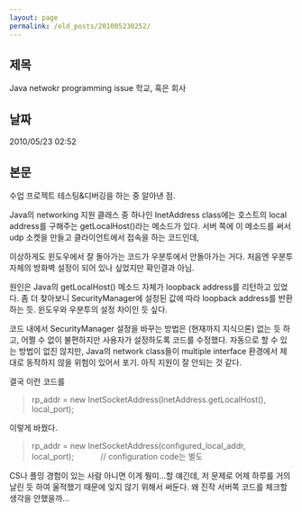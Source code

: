 ```yaml
---
layout: page
permalink: /old_posts/201005230252/
---
```


## 제목
Java netwokr programming issue 학교, 혹은 회사

## 날짜
2010/05/23 02:52

## 본문
수업 프로젝트 테스팅&디버깅을 하는 중 알아낸 점.

Java의 networking 지원 클래스 중 하나인 InetAddress class에는 호스트의 local address를 구해주는 getLocalHost()라는 메소드가 있다. 서버 쪽에 이 메소드를 써서 udp 소켓을 만들고 클라이언트에서 접속을 하는 코드인데,

이상하게도 윈도우에서 잘 돌아가는 코드가 우분투에서 안돌아가는 거다. 처음엔 우분투 자체의 방화벽 설정이 되어 있나 싶었지만 확인결과 아님.

원인은 Java의 getLocalHost() 메소드 자체가 loopback address를 리턴하고 있었다. 좀 더 찾아보니 SecurityManager에 설정된 값에 따라 loopback address를 반환하는 듯. 윈도우와 우분투의 설정 차이인 듯 싶다.

코드 내에서 SecurityManager 설정을 바꾸는 방법은 (현재까지 지식으론) 없는 듯 하고, 어쩔 수 없이 불편하지만 사용자가 설정하도록 코드를 수정했다. 자동으로 할 수 있는 방법이 없진 않지만, Java의 network class들이 multiple interface 환경에서 제대로 동작하지 않을 위험이 있어서 포기. 아직 지원이 잘 안되는 것 같다.

결국 이런 코드를
<blockquote>rp_addr = new InetSocketAddress(InetAddress.getLocalHost(), local_port);</blockquote>
이렇게 바꿨다.
<blockquote>rp_addr = new InetSocketAddress(configured_local_addr, local_port);            // configuration code는 별도</blockquote>
CS나 플밍 경험이 있는 사람 아니면 이게 뭥미...할 얘긴데, 저 문제로 어제 하루를 거의 날린 듯 하여 울적했기 때문에 잊지 않기 위해서 써둔다.
왜 진작 서버쪽 코드를 체크할 생각을 안했을까...